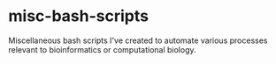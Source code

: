 # misc-bash-scripts

Miscellaneous bash scripts I've created to automate various processes relevant to bioinformatics or computational biology.
